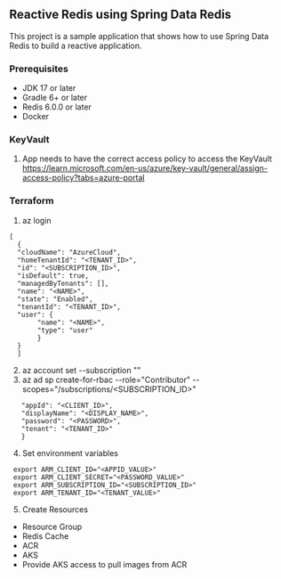 ## Reactive Redis using Spring Data Redis

This project is a sample application that shows how to use Spring Data Redis to build a reactive application.

### Prerequisites

* JDK 17 or later
* Gradle 6+ or later
* Redis 6.0.0 or later
* Docker

### KeyVault
1. App needs to have the correct access policy to access the KeyVault  
   https://learn.microsoft.com/en-us/azure/key-vault/general/assign-access-policy?tabs=azure-portal

### Terraform

1. az login

 ```
[
   {
   "cloudName": "AzureCloud",
   "homeTenantId": "<TENANT_ID>",
   "id": "<SUBSCRIPTION_ID>",
   "isDefault": true,
   "managedByTenants": [],
   "name": "<NAME>",
   "state": "Enabled",
   "tenantId": "<TENANT_ID>",
   "user": {
        "name": "<NAME>",
        "type": "user"
        }
   }
   ]
```

2. az account set --subscription "<Subscription ID>"
3. az ad sp create-for-rbac --role="Contributor" --scopes="/subscriptions/<SUBSCRIPTION_ID>"

```{
   "appId": "<CLIENT_ID>",
   "displayName": "<DISPLAY_NAME>",
   "password": "<PASSWORD>",
   "tenant": "<TENANT_ID>"
   }
   ```

4. Set environment variables

```
 export ARM_CLIENT_ID="<APPID_VALUE>"
 export ARM_CLIENT_SECRET="<PASSWORD_VALUE>"
 export ARM_SUBSCRIPTION_ID="<SUBSCRIPTION_ID>"
 export ARM_TENANT_ID="<TENANT_VALUE>"
```

5. Create Resources

- Resource Group
- Redis Cache
- ACR
- AKS
- Provide AKS access to pull images from ACR
